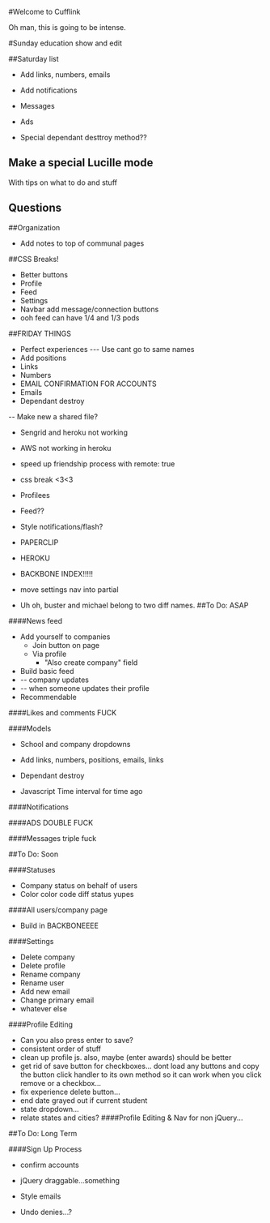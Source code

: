 #Welcome to Cufflink

Oh man, this is going to be intense.



#Sunday
education show and edit

##Saturday list

* Add links, numbers, emails

* Add notifications

* Messages

* Ads


* Special dependant desttroy method??

## Make a special Lucille mode
With tips on what to do and stuff

## Questions

##Organization
* Add notes to top of communal pages

##CSS Breaks!
* Better buttons
* Profile
* Feed
* Settings
* Navbar add message/connection buttons
* ooh feed can have 1/4 and 1/3 pods


##FRIDAY THINGS



- Perfect experiences
--- Use cant go to same names
- Add positions
- Links
- Numbers
- EMAIL CONFIRMATION FOR ACCOUNTS
- Emails
- Dependant destroy

-- Make new a shared file?

- Sengrid and heroku not working
- AWS not working in heroku

- speed up friendship process with remote: true

- css break <3<3
- Profilees
- Feed??
- Style notifications/flash?

- PAPERCLIP
- HEROKU

- BACKBONE INDEX!!!!!
- move settings nav into partial

- Uh oh, buster and michael belong to two diff names.
##To Do: ASAP

####News feed
* Add yourself to companies
  * Join button on page
  * Via profile
    * "Also create company" field
* Build basic feed
* -- company updates
* -- when someone updates their profile
* Recommendable

####Likes and comments FUCK

####Models
* School and company dropdowns
* Add links, numbers, positions, emails, links
* Dependant destroy

* Javascript Time interval for time ago

####Notifications

####ADS DOUBLE FUCK

####Messages triple fuck

##To Do: Soon

####Statuses
* Company status on behalf of users
* Color color code diff status yupes

####All users/company page
* Build in BACKBONEEEE

####Settings
* Delete company
* Delete profile
* Rename company
* Rename user
* Add new email
* Change primary email
* whatever else

####Profile Editing
* Can you also press enter to save?
* consistent order of stuff
* clean up profile js. also, maybe (enter awards) should be better
* get rid of save button for checkboxes... dont load any buttons and copy the button click handler to its own method so it can work when you click remove or a checkbox...
* fix experience delete button...
* end date grayed out if current student
* state dropdown...
* relate states and cities?
####Profile Editing & Nav for non jQuery...

##To Do: Long Term

####Sign Up Process
* confirm accounts

* jQuery draggable...something
* Style emails

* Undo denies...?




